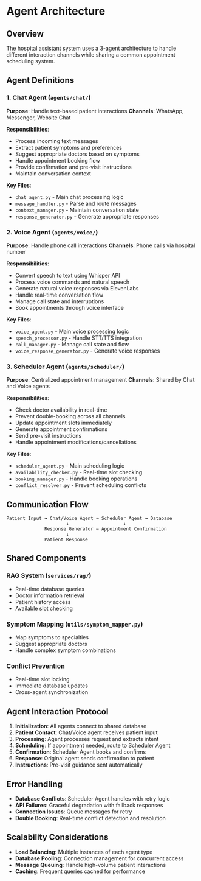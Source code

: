 # Agent Architecture

## Overview
The hospital assistant system uses a 3-agent architecture to handle different interaction channels while sharing a common appointment scheduling system.

## Agent Definitions

### 1. Chat Agent (`agents/chat/`)
**Purpose**: Handle text-based patient interactions
**Channels**: WhatsApp, Messenger, Website Chat

**Responsibilities**:
- Process incoming text messages
- Extract patient symptoms and preferences
- Suggest appropriate doctors based on symptoms
- Handle appointment booking flow
- Provide confirmation and pre-visit instructions
- Maintain conversation context

**Key Files**:
- `chat_agent.py` - Main chat processing logic
- `message_handler.py` - Parse and route messages
- `context_manager.py` - Maintain conversation state
- `response_generator.py` - Generate appropriate responses

### 2. Voice Agent (`agents/voice/`)
**Purpose**: Handle phone call interactions
**Channels**: Phone calls via hospital number

**Responsibilities**:
- Convert speech to text using Whisper API
- Process voice commands and natural speech
- Generate natural voice responses via ElevenLabs
- Handle real-time conversation flow
- Manage call state and interruptions
- Book appointments through voice interface

**Key Files**:
- `voice_agent.py` - Main voice processing logic
- `speech_processor.py` - Handle STT/TTS integration
- `call_manager.py` - Manage call state and flow
- `voice_response_generator.py` - Generate voice responses

### 3. Scheduler Agent (`agents/scheduler/`)
**Purpose**: Centralized appointment management
**Channels**: Shared by Chat and Voice agents

**Responsibilities**:
- Check doctor availability in real-time
- Prevent double-booking across all channels
- Update appointment slots immediately
- Generate appointment confirmations
- Send pre-visit instructions
- Handle appointment modifications/cancellations

**Key Files**:
- `scheduler_agent.py` - Main scheduling logic
- `availability_checker.py` - Real-time slot checking
- `booking_manager.py` - Handle booking operations
- `conflict_resolver.py` - Prevent scheduling conflicts

## Communication Flow

```
Patient Input → Chat/Voice Agent → Scheduler Agent → Database
                      ↓                    ↓
              Response Generator ← Appointment Confirmation
                      ↓
              Patient Response
```

## Shared Components

### RAG System (`services/rag/`)
- Real-time database queries
- Doctor information retrieval
- Patient history access
- Available slot checking

### Symptom Mapping (`utils/symptom_mapper.py`)
- Map symptoms to specialties
- Suggest appropriate doctors
- Handle complex symptom combinations

### Conflict Prevention
- Real-time slot locking
- Immediate database updates
- Cross-agent synchronization

## Agent Interaction Protocol

1. **Initialization**: All agents connect to shared database
2. **Patient Contact**: Chat/Voice agent receives patient input
3. **Processing**: Agent processes request and extracts intent
4. **Scheduling**: If appointment needed, route to Scheduler Agent
5. **Confirmation**: Scheduler Agent books and confirms
6. **Response**: Original agent sends confirmation to patient
7. **Instructions**: Pre-visit guidance sent automatically

## Error Handling

- **Database Conflicts**: Scheduler Agent handles with retry logic
- **API Failures**: Graceful degradation with fallback responses
- **Connection Issues**: Queue messages for retry
- **Double Booking**: Real-time conflict detection and resolution

## Scalability Considerations

- **Load Balancing**: Multiple instances of each agent type
- **Database Pooling**: Connection management for concurrent access
- **Message Queuing**: Handle high-volume patient interactions
- **Caching**: Frequent queries cached for performance